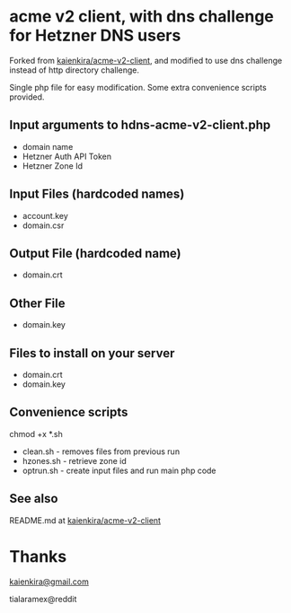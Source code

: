 # acme v2 client, with dns challenge for Hetzner DNS users
Forked from [kaienkira/acme-v2-client](https://github.com/kaienkira/acme-v2-client), and modified to use dns challenge instead of http directory challenge.

Single php file for easy modification.  Some extra convenience scripts provided.

## Input arguments to hdns-acme-v2-client.php
* domain name
* Hetzner Auth API Token
* Hetzner Zone Id

## Input Files (hardcoded names)
* account.key
* domain.csr

## Output File (hardcoded name)
* domain.crt

## Other File
* domain.key

## Files to install on your server
* domain.crt
* domain.key

## Convenience scripts
chmod +x \*.sh

* clean.sh - removes files from previous run
* hzones.sh - retrieve zone id
* optrun.sh - create input files and run main php code

## See also
README.md at [kaienkira/acme-v2-client](https://github.com/kaienkira/acme-v2-client)

# Thanks
kaienkira@gmail.com

tialaramex@reddit
